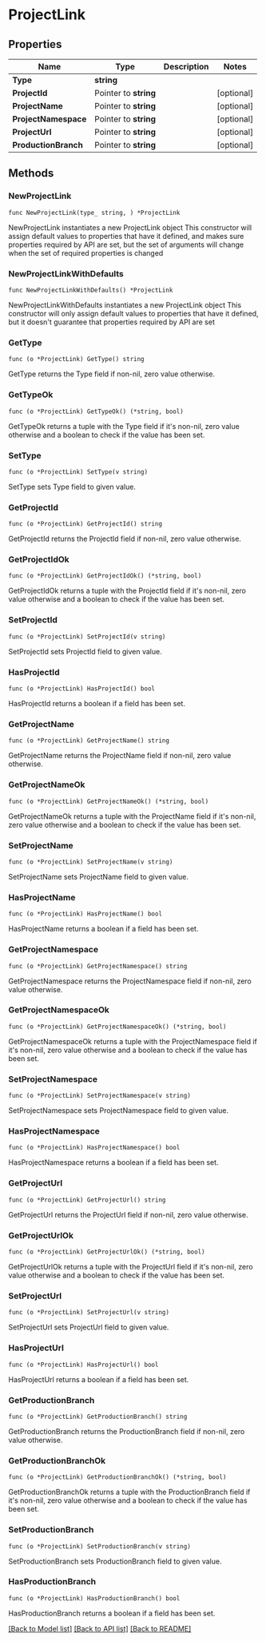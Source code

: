 # ProjectLink

## Properties

Name | Type | Description | Notes
------------ | ------------- | ------------- | -------------
**Type** | **string** |  | 
**ProjectId** | Pointer to **string** |  | [optional] 
**ProjectName** | Pointer to **string** |  | [optional] 
**ProjectNamespace** | Pointer to **string** |  | [optional] 
**ProjectUrl** | Pointer to **string** |  | [optional] 
**ProductionBranch** | Pointer to **string** |  | [optional] 

## Methods

### NewProjectLink

`func NewProjectLink(type_ string, ) *ProjectLink`

NewProjectLink instantiates a new ProjectLink object
This constructor will assign default values to properties that have it defined,
and makes sure properties required by API are set, but the set of arguments
will change when the set of required properties is changed

### NewProjectLinkWithDefaults

`func NewProjectLinkWithDefaults() *ProjectLink`

NewProjectLinkWithDefaults instantiates a new ProjectLink object
This constructor will only assign default values to properties that have it defined,
but it doesn't guarantee that properties required by API are set

### GetType

`func (o *ProjectLink) GetType() string`

GetType returns the Type field if non-nil, zero value otherwise.

### GetTypeOk

`func (o *ProjectLink) GetTypeOk() (*string, bool)`

GetTypeOk returns a tuple with the Type field if it's non-nil, zero value otherwise
and a boolean to check if the value has been set.

### SetType

`func (o *ProjectLink) SetType(v string)`

SetType sets Type field to given value.


### GetProjectId

`func (o *ProjectLink) GetProjectId() string`

GetProjectId returns the ProjectId field if non-nil, zero value otherwise.

### GetProjectIdOk

`func (o *ProjectLink) GetProjectIdOk() (*string, bool)`

GetProjectIdOk returns a tuple with the ProjectId field if it's non-nil, zero value otherwise
and a boolean to check if the value has been set.

### SetProjectId

`func (o *ProjectLink) SetProjectId(v string)`

SetProjectId sets ProjectId field to given value.

### HasProjectId

`func (o *ProjectLink) HasProjectId() bool`

HasProjectId returns a boolean if a field has been set.

### GetProjectName

`func (o *ProjectLink) GetProjectName() string`

GetProjectName returns the ProjectName field if non-nil, zero value otherwise.

### GetProjectNameOk

`func (o *ProjectLink) GetProjectNameOk() (*string, bool)`

GetProjectNameOk returns a tuple with the ProjectName field if it's non-nil, zero value otherwise
and a boolean to check if the value has been set.

### SetProjectName

`func (o *ProjectLink) SetProjectName(v string)`

SetProjectName sets ProjectName field to given value.

### HasProjectName

`func (o *ProjectLink) HasProjectName() bool`

HasProjectName returns a boolean if a field has been set.

### GetProjectNamespace

`func (o *ProjectLink) GetProjectNamespace() string`

GetProjectNamespace returns the ProjectNamespace field if non-nil, zero value otherwise.

### GetProjectNamespaceOk

`func (o *ProjectLink) GetProjectNamespaceOk() (*string, bool)`

GetProjectNamespaceOk returns a tuple with the ProjectNamespace field if it's non-nil, zero value otherwise
and a boolean to check if the value has been set.

### SetProjectNamespace

`func (o *ProjectLink) SetProjectNamespace(v string)`

SetProjectNamespace sets ProjectNamespace field to given value.

### HasProjectNamespace

`func (o *ProjectLink) HasProjectNamespace() bool`

HasProjectNamespace returns a boolean if a field has been set.

### GetProjectUrl

`func (o *ProjectLink) GetProjectUrl() string`

GetProjectUrl returns the ProjectUrl field if non-nil, zero value otherwise.

### GetProjectUrlOk

`func (o *ProjectLink) GetProjectUrlOk() (*string, bool)`

GetProjectUrlOk returns a tuple with the ProjectUrl field if it's non-nil, zero value otherwise
and a boolean to check if the value has been set.

### SetProjectUrl

`func (o *ProjectLink) SetProjectUrl(v string)`

SetProjectUrl sets ProjectUrl field to given value.

### HasProjectUrl

`func (o *ProjectLink) HasProjectUrl() bool`

HasProjectUrl returns a boolean if a field has been set.

### GetProductionBranch

`func (o *ProjectLink) GetProductionBranch() string`

GetProductionBranch returns the ProductionBranch field if non-nil, zero value otherwise.

### GetProductionBranchOk

`func (o *ProjectLink) GetProductionBranchOk() (*string, bool)`

GetProductionBranchOk returns a tuple with the ProductionBranch field if it's non-nil, zero value otherwise
and a boolean to check if the value has been set.

### SetProductionBranch

`func (o *ProjectLink) SetProductionBranch(v string)`

SetProductionBranch sets ProductionBranch field to given value.

### HasProductionBranch

`func (o *ProjectLink) HasProductionBranch() bool`

HasProductionBranch returns a boolean if a field has been set.


[[Back to Model list]](../README.md#documentation-for-models) [[Back to API list]](../README.md#documentation-for-api-endpoints) [[Back to README]](../README.md)


